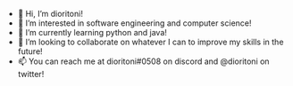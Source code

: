 - 👋 Hi, I’m dioritoni!
- 👀 I’m interested in software engineering and computer science!
- 🌱 I’m currently learning python and java!
- 💞️ I’m looking to collaborate on whatever I can to improve my skills in the future!
- 📫 You can reach me at dioritoni#0508 on discord and @dioritoni on twitter!

<!---
dioritoni/dioritoni is a ✨ special ✨ repository because its `README.md` (this file) appears on your GitHub profile.
You can click the Preview link to take a look at your changes.
--->
